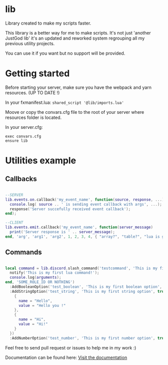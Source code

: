# lib
Library created to make my scripts faster.

This library is a better way for me to make scripts.
It's not just 'another JustGod lib' it's an updated and reworked system regrouping all my previous utility projects.

You can use it if you want but no support will be provided.

# Getting started

Before starting your server, make sure you have the webpack and yarn resources. (UP TO DATE !)

In your fxmanifest.lua:
```shared_script '@lib/imports.lua'```

Moove or copy the convars.cfg file to the root of your server where resources folder is located.

In your server.cfg:
```
exec convars.cfg
ensure lib
```

# Utilities example

## Callbacks

``` lua

--SERVER
lib.events.on.callback('my_event_name', function(source, response, ...)
  console.log( source .. ' is sending event callback with args', ...);
  response('Server succefully received event callback');
end);

--CLIENT
lib.events.emit.callback('my_event_name', function(server_message)
  print('Server response is ' .. server_message);
end, 'arg', 'arg1', 'arg2', 1, 2, 3, 4, { "array?", "table?", "lua is good" });

```

## Commands

``` lua

local command = lib.discord.slash_command('testcommand', 'This is my first lua command!', function(notify, userId, arguments)
  notify('This is my first lua command!');
  console.log(arguments);
end, 'SOME_ROLE_ID OR NOTHING')
  :AddBooleanOption('test_boolean', 'This is my first boolean option', true)
  :AddStringOption('test_string', 'This is my first string option', true, {
    {
      name = "Hello",
      value = "Hello you !"
    },
    {
      name = "Hi",
      value = "Hi!"
    }
  })
  :AddNumberOption('test_number', 'This is my first number option', true);

```

Feel free to send pull request or issues to help me in my work :)


Documentation can be found here: [Visit the documentation](https://github.com/JustGodWork/lib/wiki)
